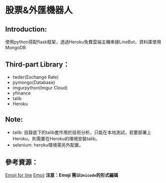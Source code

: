 # 股票&外匯機器人
## Introduction:
使用python搭配flask框架，透過Heroku免費雲端主機串接LineBot，資料庫使用MongoDB 
## Third-part Library：
* twder(Exchange Rate)
* pymongo(Database)
* imgurpython(Imgur Cloud)
* yfinance
* talib
* Heroku
## Note:
* talib: 
目錄底下的talib套件用於技術分析，只能在本地測試，若要部署上Heroku，則需要在Heroku的環境安裝talib。
* selenium:
heroku環境需另外配置。

## 參考資源：
[Emoji for line](https://developers.line.biz/media/messaging-api/emoji-list.pdf)
[Emoji](https://apps.timwhitlock.info/emoji/tables/unicode)
**注意：Emoji 需以`Unicode`的形式編碼**
